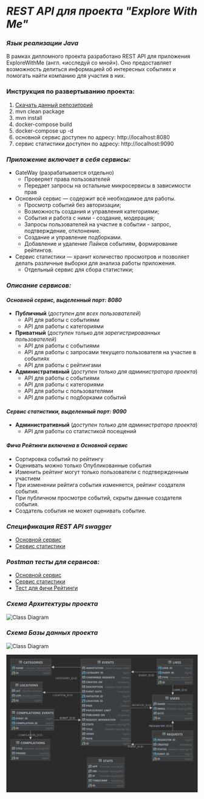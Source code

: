 # _REST API для проекта "Explore With Me"_

### _Язык реализации Java_

В рамках дипломного проекта разработано REST API для приложения ExploreWithMe (англ. «исследуй со мной»). Оно
предоставляет
возможность
делиться информацией об интересных событиях и помогать найти компанию для участия в них.

### **Инструкция по развертыванию проекта:**

1. [Скачать данный репозиторий](https://github.com/bannovdaniil/java-explore-with-me)
2. mvn clean package
3. mvn install
4. docker-compose build
5. docker-compose up -d
6. основной сервис доступен по адресу: http://localhost:8080
7. сервис статистики доступен по адресу: http://localhost:9090

### _Приложение включает в себя сервисы:_

- GateWay (разрабатывается отдельно)
  - Проверяет права пользователей
  - Передает запросы на остальные микросервисы в зависимости прав
- Основной сервис — содержит всё необходимое для работы.
  - Просмотр событий без авторизации;
  - Возможность создания и управления категориями;
  - События и работа с ними - создание, модерация;
  - Запросы пользователей на участие в событии - запрос, подтверждение, отклонение.
  - Создание и управление подборками.
  - Добавление и удаление Лайков событиям, формирование рейтингов.
- Сервис статистики — хранит количество просмотров и позволяет делать различные выборки для анализа работы приложения.
  - Отдельный сервис для сбора статистики;

### _Описание сервисов:_

#### _Основной сервис, выделенный порт: 8080_

- **Публичный** (_доступен для всех пользователей_)
  - API для работы с событиями
  - API для работы с категориями
- **Приватный** (_доступен только для зарегистрированных пользователей_)
  - API для работы с событиями
  - API для работы с запросами текущего пользователя на участие в событиях
  - API для работы с рейтингами
- **Административный** (_доступен только для администратора проекта_)
  - API для работы с событиями
  - API для работы с категориями
  - API для работы с пользователями
  - API для работы с подборками событий

#### _Сервис статистики, выделенный порт: 9090_

- **Административный** (_доступен только для администратора проекта_)
  - API для работы со статистикой посещений

#### _Фича Рейтинги включена в Основной сервис_

- Сортировка событий по рейтингу
- Оценивать можно только Опубликованные события
- Изменить рейтинг могут только пользователи с подтвержденным участием
- При изменении рейтига события изменяется, рейтинг создателя события.
- При публичном просмотре событий, скрыты данные создателя события.
- Создатель события не может оценивать событие.

### _Спецификация REST API swagger_

- [Основной сервис](https://raw.githubusercontent.com/bannovdaniil/java-explore-with-me/develop/ewm-main-service-spec.json)
- [Сервис статистики](https://raw.githubusercontent.com/bannovdaniil/java-explore-with-me/develop/ewm-stats-service-spec.json)

### _Postman тесты для сервисов:_

- [Основной сервис](https://raw.githubusercontent.com/bannovdaniil/java-explore-with-me/develop/postman/ewm-main-service.json)
- [Сервис статистики](https://raw.githubusercontent.com/bannovdaniil/java-explore-with-me/develop/postman/ewm-stat-service.json)
- [Тест для фичи Рейтинги](https://raw.githubusercontent.com/bannovdaniil/java-explore-with-me/develop/postman/ewm-like-service.json)

### _Схема Архитектуры проекта_

![Class Diagram](http://www.plantuml.com/plantuml/proxy?src=https://raw.githubusercontent.com/bannovdaniil/java-explore-with-me/develop/uml/project.puml?new)

### _Схема Базы данных проекта_

![Class Diagram](http://www.plantuml.com/plantuml/proxy?src=https://raw.githubusercontent.com/bannovdaniil/java-explore-with-me/develop/uml/db-ewm.puml?new)

![](https://raw.githubusercontent.com/bannovdaniil/java-explore-with-me/develop/uml/db-ewm-image.png)
